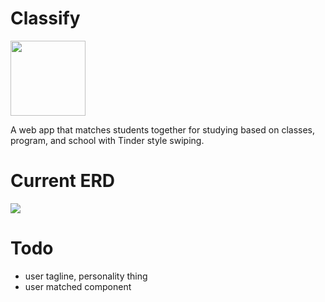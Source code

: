 # Classify

<img src="https://github.com/MathyouMB/Classify/blob/develop/public/appLogo.png" style="max-width:100%;width: 120px;">

A web app that matches students together for studying based on classes, program, and school with Tinder style swiping.

# Current ERD
<img src="https://cdn.discordapp.com/attachments/490220076163792896/653669452323356683/unknown.png"></img>

# Todo
- user tagline, personality thing
- user matched component